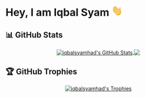 # Hey, I am Iqbal Syam <img src="hi.gif" width="30px" height="30px">

## 📊 GitHub Stats
<div align="center">
  <a href="https://github.com/iqbalsyamhad">
    <img align="center" src="https://github-readme-stats.anuraghazra1.vercel.app/api?username=iqbalsyamhad&show_icons=true&include_all_commits=true&theme=radical" alt="iqbalsyamhad's GitHub Stats" style="max-width: 100%; height: auto;"/>
  </a>
  <a href="https://github.com/iqbalsyamhad">
    <img align="center" src="https://github-readme-stats.vercel.app/api/top-langs/?username=iqbalsyamhad&theme=algolia" style="max-width: 100%; height: auto;"/>
  </a>
</div>

## 🏆 GitHub Trophies
<div align="center">
  <a href="https://github.com/iqbalsyamhad">
    <img src="https://github-profile-trophy.vercel.app/?username=iqbalsyamhad&theme=onedark" alt="iqbalsyamhad's Trophies" style="max-width: 100%; height: auto;"/>
  </a>
</div>